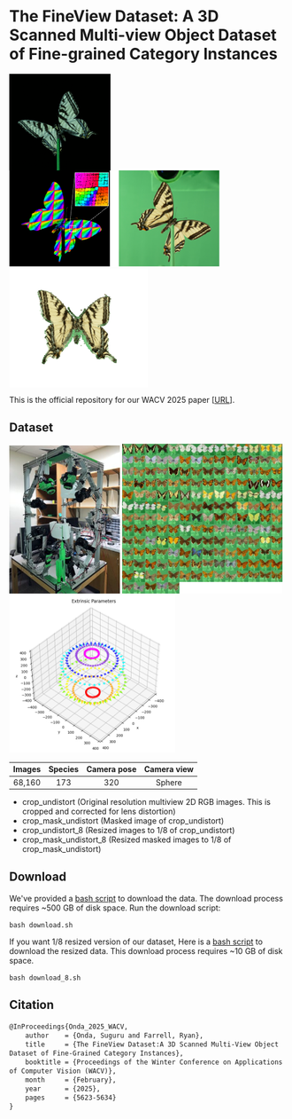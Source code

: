 # The FineView Dataset: A 3D Scanned Multi-view Object Dataset of Fine-grained Category Instances


<p float="left">
  <img align="top" src="./imgs/Stack-1.gif" width="183">
  <img src="./imgs/c2.png" width="380"/>
  <img align="top" src="./imgs/pc.gif" width="250"/>
</p>

This is the official repository for our WACV 2025 paper [[URL](https://openaccess.thecvf.com/content/WACV2025/html/Onda_The_FineView_DatasetA_3D_Scanned_Multi-View_Object_Dataset_of_Fine-Grained_WACV_2025_paper.html)].

## Dataset
<p float="left">
  <img src="./imgs/img_system.jpg" width="200"/>
  <img src="./imgs/concat_tile.jpg" width="290"/>
  <img src="./imgs/posegraph.png" width="300"/>
</p>

| Images | Species | Camera pose | Camera view |
| :---: | :----: | :----: | :----: |
|  68,160 | 173 | 320 | Sphere |

- crop_undistort (Original resolution multiview 2D RGB images. This is cropped and corrected for lens distortion)
- crop_mask_undistort (Masked image of crop_undistort)
- crop_undistort_8 (Resized images to 1/8 of crop_undistort)
- crop_mask_undistort_8 (Resized masked images to 1/8 of crop_mask_undistort)

## Download

We've provided a [bash script](https://github.com/byu-vision/fineview/blob/main/download.sh) to download the data. The download process requires ~500 GB of disk space. Run the download script:

```
bash download.sh
```
If you want 1/8 resized version of our dataset, Here is a [bash script](https://github.com/byu-vision/fineview/blob/main/download_8.sh) to download the resized data. This download process requires ~10 GB of disk space.

```
bash download_8.sh
```

## Citation
```
@InProceedings{Onda_2025_WACV,
    author    = {Onda, Suguru and Farrell, Ryan},
    title     = {The FineView Dataset:A 3D Scanned Multi-View Object Dataset of Fine-Grained Category Instances},
    booktitle = {Proceedings of the Winter Conference on Applications of Computer Vision (WACV)},
    month     = {February},
    year      = {2025},
    pages     = {5623-5634}
}
```
